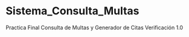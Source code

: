 # **Sistema_Consulta_Multas**
Practica Final Consulta de Multas y Generador de Citas Verificación 1.0
